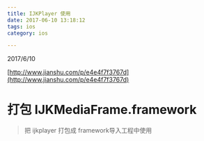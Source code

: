 ```yaml
---
title: IJKPlayer 使用
date: 2017-06-10 13:18:12
tags: ios
category: ios

---
```




2017/6/10



[http://www.jianshu.com/p/e4e4f7f3767d](http://www.jianshu.com/p/e4e4f7f3767d)


<!--more-->

# 打包 IJKMediaFrame.framework

>把 ijkplayer 打包成 framework导入工程中使用

